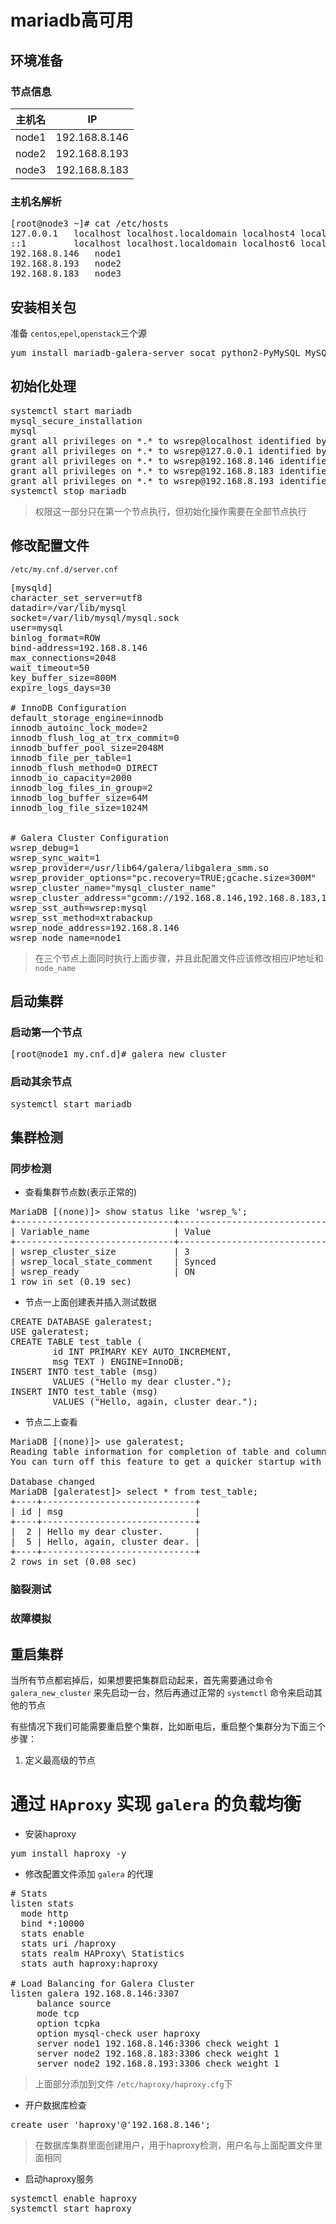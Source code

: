 # mariadb高可用
## 环境准备
### 节点信息
主机名 | IP |
--- | --
node1 | 192.168.8.146
node2 | 192.168.8.193
node3 | 192.168.8.183
### 主机名解析
<pre>
[root@node3 ~]# cat /etc/hosts
127.0.0.1   localhost localhost.localdomain localhost4 localhost4.localdomain4 node3
::1         localhost localhost.localdomain localhost6 localhost6.localdomain6
192.168.8.146	node1
192.168.8.193	node2
192.168.8.183 	node3
</pre>
## 安装相关包
准备 `centos`,`epel`,`openstack`三个源
<pre>
yum install mariadb-galera-server socat python2-PyMySQL MySQL-python percona-xtrabackup -y
</pre>
## 初始化处理
<pre>
systemctl start mariadb
mysql_secure_installation
mysql
grant all privileges on *.* to wsrep@localhost identified by 'mysql';
grant all privileges on *.* to wsrep@127.0.0.1 identified by 'mysql';
grant all privileges on *.* to wsrep@192.168.8.146 identified by 'mysql';
grant all privileges on *.* to wsrep@192.168.8.183 identified by 'mysql';
grant all privileges on *.* to wsrep@192.168.8.193 identified by 'mysql';
systemctl stop mariadb
</pre>

> 权限这一部分只在第一个节点执行，但初始化操作需要在全部节点执行


## 修改配置文件
`/etc/my.cnf.d/server.cnf`
<pre>
[mysqld]
character_set_server=utf8
datadir=/var/lib/mysql
socket=/var/lib/mysql/mysql.sock
user=mysql
binlog_format=ROW
bind-address=192.168.8.146
max_connections=2048
wait_timeout=50
key_buffer_size=800M
expire_logs_days=30

# InnoDB Configuration
default_storage_engine=innodb
innodb_autoinc_lock_mode=2
innodb_flush_log_at_trx_commit=0
innodb_buffer_pool_size=2048M
innodb_file_per_table=1
innodb_flush_method=O_DIRECT
innodb_io_capacity=2000
innodb_log_files_in_group=2
innodb_log_buffer_size=64M
innodb_log_file_size=1024M


# Galera Cluster Configuration
wsrep_debug=1
wsrep_sync_wait=1
wsrep_provider=/usr/lib64/galera/libgalera_smm.so
wsrep_provider_options="pc.recovery=TRUE;gcache.size=300M"
wsrep_cluster_name="mysql_cluster_name"
wsrep_cluster_address="gcomm://192.168.8.146,192.168.8.183,192.168.8.193"
wsrep_sst_auth=wsrep:mysql
wsrep_sst_method=xtrabackup
wsrep_node_address=192.168.8.146
wsrep_node_name=node1
</pre>

> 在三个节点上面同时执行上面步骤，并且此配置文件应该修改相应IP地址和`node_name`

## 启动集群
### 启动第一个节点
<pre>
[root@node1 my.cnf.d]# galera_new_cluster 
</pre>
### 启动其余节点
<pre>
systemctl start mariadb
</pre>
## 集群检测
### 同步检测
* 查看集群节点数(表示正常的)
<pre>
MariaDB [(none)]> show status like 'wsrep_%';
+------------------------------+----------------------------------------------------------+
| Variable_name                | Value                                                    |
+------------------------------+----------------------------------------------------------+
| wsrep_cluster_size           | 3  
| wsrep_local_state_comment    | Synced                                                                                           
| wsrep_ready                  | ON 
1 row in set (0.19 sec)
</pre>

* 节点一上面创建表并插入测试数据

<pre>
CREATE DATABASE galeratest;
USE galeratest;
CREATE TABLE test_table (
        id INT PRIMARY KEY AUTO_INCREMENT,
        msg TEXT ) ENGINE=InnoDB;
INSERT INTO test_table (msg)
        VALUES ("Hello my dear cluster.");
INSERT INTO test_table (msg)
        VALUES ("Hello, again, cluster dear.");
</pre>
* 节点二上查看
<pre>
MariaDB [(none)]> use galeratest;
Reading table information for completion of table and column names
You can turn off this feature to get a quicker startup with -A

Database changed
MariaDB [galeratest]> select * from test_table;
+----+-----------------------------+
| id | msg                         |
+----+-----------------------------+
|  2 | Hello my dear cluster.      |
|  5 | Hello, again, cluster dear. |
+----+-----------------------------+
2 rows in set (0.08 sec)
</pre>

### 脑裂测试

### 故障模拟

## 重启集群

当所有节点都宕掉后，如果想要把集群启动起来，首先需要通过命令 `galera_new_cluster` 来先启动一台，然后再通过正常的 `systemctl` 命令来启动其他的节点

有些情况下我们可能需要重启整个集群，比如断电后，重启整个集群分为下面三个步骤：

1. 定义最高级的节点


# 通过 `HAproxy` 实现 `galera` 的负载均衡

* 安装haproxy

<pre>
yum install haproxy -y
</pre>

* 修改配置文件添加 `galera` 的代理

<pre>
# Stats
listen stats
  mode http
  bind *:10000     
  stats enable     
  stats uri /haproxy
  stats realm HAProxy\ Statistics
  stats auth haproxy:haproxy 

# Load Balancing for Galera Cluster
listen galera 192.168.8.146:3307
     balance source
     mode tcp
     option tcpka
     option mysql-check user haproxy
     server node1 192.168.8.146:3306 check weight 1
     server node2 192.168.8.183:3306 check weight 1
     server node2 192.168.8.193:3306 check weight 1
</pre>
> 上面部分添加到文件 `/etc/haproxy/haproxy.cfg`下


* 开户数据库检查

<pre>
create user 'haproxy'@'192.168.8.146';
</pre>
> 在数据库集群里面创建用户，用于haproxy检测，用户名与上面配置文件里面相同

* 启动haproxy服务

<pre>
systemctl enable haproxy
systemctl start haproxy
</pre>

